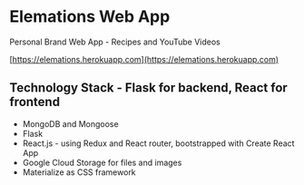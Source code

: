 # Elemations Web App
Personal Brand Web App - Recipes and YouTube Videos

[https://elemations.herokuapp.com](https://elemations.herokuapp.com)

## Technology Stack - Flask for backend, React for frontend
* MongoDB and Mongoose
* Flask
* React.js - using Redux and React router, bootstrapped with Create React App
* Google Cloud Storage for files and images
* Materialize as CSS framework
